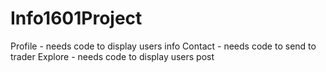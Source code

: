 # Info1601Project

Profile - needs code to display users info
Contact - needs code to send to trader
Explore - needs code to display users post

